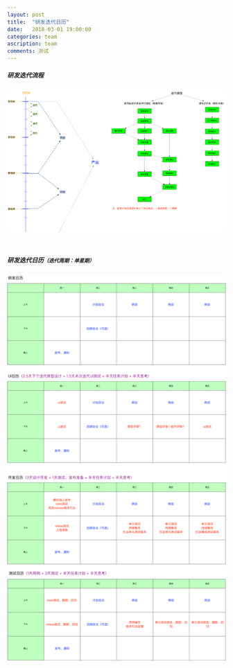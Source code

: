 ```yaml
---
layout: post
title:  "研发迭代日历"
date:   2018-03-01 19:00:00
categories: team
ascription: team
comments: 测试
---
```


[development_calendar]: ../resource/20180301/development_calendar.png "研发日历"
[iteration_cycle]: ../resource/20180301/iteration_cycle.png "迭代流程"

##### 研发迭代流程
![迭代流程][iteration_cycle]

<br/>

##### 研发迭代日历<small>**（迭代周期：单星期）**</small>
![研发日历][development_calendar]
